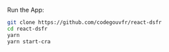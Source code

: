 Run the App:  

```bash
git clone https://github.com/codegouvfr/react-dsfr
cd react-dsfr
yarn
yarn start-cra
```